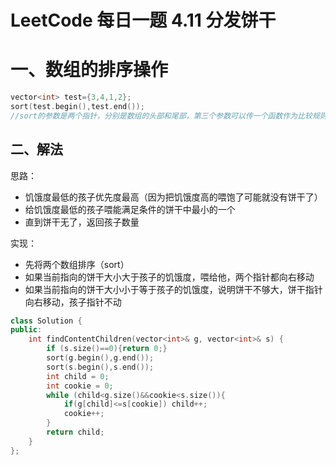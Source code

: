 # LeetCode 每日一题 4.11 分发饼干

# 一、数组的排序操作

~~~c++
vector<int> test={3,4,1,2};
sort(test.begin(),test.end());
//sort的参数是两个指针，分别是数组的头部和尾部，第三个参数可以传一个函数作为比较规则，默认从小到大
~~~

## 二、解法

思路：

- 饥饿度最低的孩子优先度最高（因为把饥饿度高的喂饱了可能就没有饼干了）
- 给饥饿度最低的孩子喂能满足条件的饼干中最小的一个
- 直到饼干无了，返回孩子数量

实现：

- 先将两个数组排序（sort）
- 如果当前指向的饼干大小大于孩子的饥饿度，喂给他，两个指针都向右移动
- 如果当前指向的饼干大小小于等于孩子的饥饿度，说明饼干不够大，饼干指针向右移动，孩子指针不动

~~~c++
class Solution {
public:
    int findContentChildren(vector<int>& g, vector<int>& s) {
        if (s.size()==0){return 0;}
        sort(g.begin(),g.end());
        sort(s.begin(),s.end());
        int child = 0;
        int cookie = 0;
        while (child<g.size()&&cookie<s.size()){
            if(g[child]<=s[cookie]) child++;
            cookie++;
        }
        return child;
    }
};

~~~


